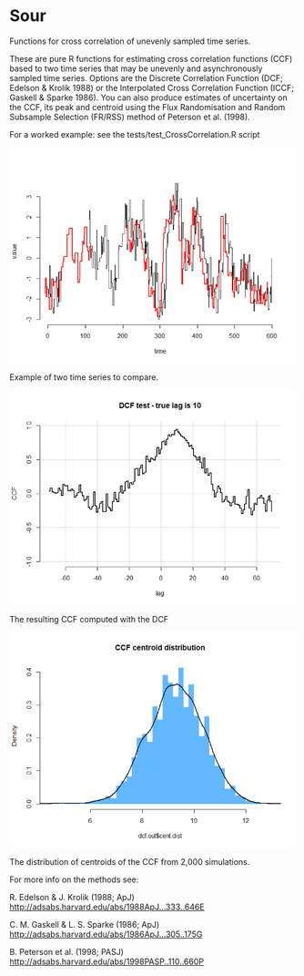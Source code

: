 # Sour
Functions for cross correlation of unevenly sampled time series.

These are pure R functions for estimating cross correlation functions (CCF) based to two time series that may be unevenly and asynchronously sampled time series. Options are the Discrete Correlation Function (DCF; Edelson & Krolik 1988) or the Interpolated Cross Correlation Function (ICCF; Gaskell & Sparke 1986). 
You can also produce estimates of uncertainty on the CCF, its peak and centroid using the Flux Randomisation and Random Subsample Selection (FR/RSS) method of Peterson et al. (1998). 

For a worked example: see the tests/test_CrossCorrelation.R script

![example](figures/time_series.png)

Example of two time series to compare.

![example](figures/ccf.png)

The resulting CCF computed with the DCF

![example](figures/ccf_centroid_distribution.png)

The distribution of centroids of the CCF from 2,000 simulations.

For more info on the methods see:

R. Edelson & J. Krolik (1988; ApJ) http://adsabs.harvard.edu/abs/1988ApJ...333..646E

C. M. Gaskell & L. S. Sparke (1986; ApJ) http://adsabs.harvard.edu/abs/1986ApJ...305..175G

B. Peterson et al. (1998; PASJ) http://adsabs.harvard.edu/abs/1998PASP..110..660P

